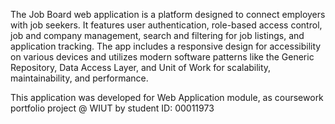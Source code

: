 The Job Board web application is a platform designed to connect employers with job seekers. It features user authentication, role-based access control, job and company management, search and filtering for job listings, and application tracking. The app includes a responsive design for accessibility on various devices and utilizes modern software patterns like the Generic Repository, Data Access Layer, and Unit of Work for scalability, maintainability, and performance.

This application was developed for Web Application module, as coursework portfolio project @ WIUT by student ID: 00011973
